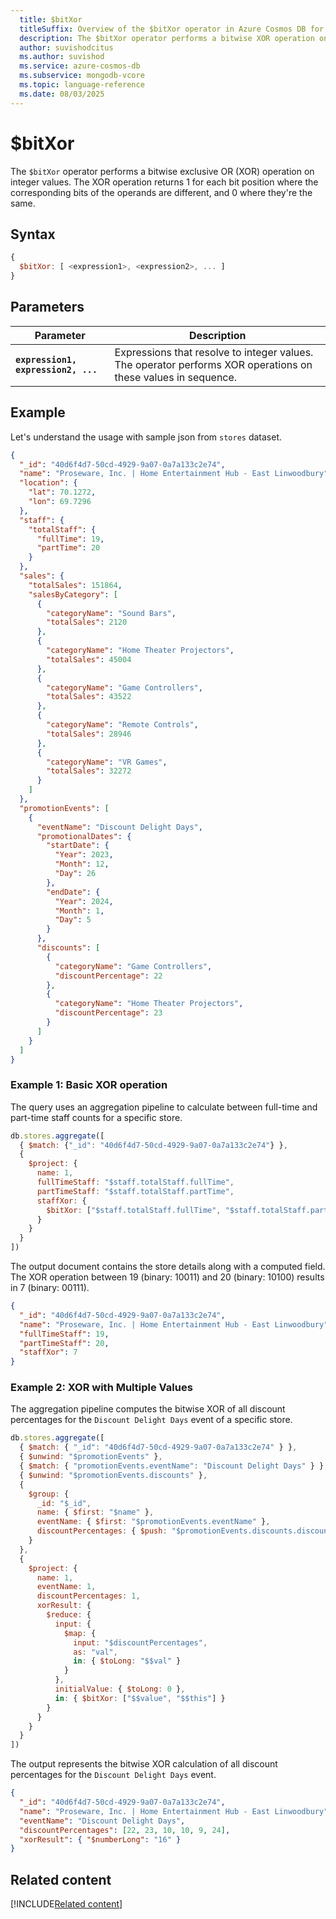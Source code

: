 ```yaml
---
  title: $bitXor
  titleSuffix: Overview of the $bitXor operator in Azure Cosmos DB for MongoDB (vCore)
  description: The $bitXor operator performs a bitwise XOR operation on integer values.
  author: suvishodcitus
  ms.author: suvishod
  ms.service: azure-cosmos-db
  ms.subservice: mongodb-vcore
  ms.topic: language-reference
  ms.date: 08/03/2025
---
```


# $bitXor

The `$bitXor` operator performs a bitwise exclusive OR (XOR) operation on integer values. The XOR operation returns 1 for each bit position where the corresponding bits of the operands are different, and 0 where they're the same.

## Syntax

```javascript
{
  $bitXor: [ <expression1>, <expression2>, ... ]
}
```

## Parameters

| Parameter | Description |
| --- | --- |
| **`expression1, expression2, ...`** | Expressions that resolve to integer values. The operator performs XOR operations on these values in sequence. |

## Example

Let's understand the usage with sample json from `stores` dataset.

```json
{
  "_id": "40d6f4d7-50cd-4929-9a07-0a7a133c2e74",
  "name": "Proseware, Inc. | Home Entertainment Hub - East Linwoodbury",
  "location": {
    "lat": 70.1272,
    "lon": 69.7296
  },
  "staff": {
    "totalStaff": {
      "fullTime": 19,
      "partTime": 20
    }
  },
  "sales": {
    "totalSales": 151864,
    "salesByCategory": [
      {
        "categoryName": "Sound Bars",
        "totalSales": 2120
      },
      {
        "categoryName": "Home Theater Projectors",
        "totalSales": 45004
      },
      {
        "categoryName": "Game Controllers",
        "totalSales": 43522
      },
      {
        "categoryName": "Remote Controls",
        "totalSales": 28946
      },
      {
        "categoryName": "VR Games",
        "totalSales": 32272
      }
    ]
  },
  "promotionEvents": [
    {
      "eventName": "Discount Delight Days",
      "promotionalDates": {
        "startDate": {
          "Year": 2023,
          "Month": 12,
          "Day": 26
        },
        "endDate": {
          "Year": 2024,
          "Month": 1,
          "Day": 5
        }
      },
      "discounts": [
        {
          "categoryName": "Game Controllers",
          "discountPercentage": 22
        },
        {
          "categoryName": "Home Theater Projectors",
          "discountPercentage": 23
        }
      ]
    }
  ]
}
```

### Example 1: Basic XOR operation

The query uses an aggregation pipeline to calculate between full-time and part-time staff counts for a specific store.

```javascript
db.stores.aggregate([
  { $match: {"_id": "40d6f4d7-50cd-4929-9a07-0a7a133c2e74"} },
  {
    $project: {
      name: 1,
      fullTimeStaff: "$staff.totalStaff.fullTime",
      partTimeStaff: "$staff.totalStaff.partTime",
      staffXor: {
        $bitXor: ["$staff.totalStaff.fullTime", "$staff.totalStaff.partTime"]
      }
    }
  }
])
```

The output document contains the store details along with a computed field. The XOR operation between 19 (binary: 10011) and 20 (binary: 10100) results in 7 (binary: 00111).

```json
{
  "_id": "40d6f4d7-50cd-4929-9a07-0a7a133c2e74",
  "name": "Proseware, Inc. | Home Entertainment Hub - East Linwoodbury",
  "fullTimeStaff": 19,
  "partTimeStaff": 20,
  "staffXor": 7
}
```

### Example 2: XOR with Multiple Values

The aggregation pipeline computes the bitwise XOR of all discount percentages for the `Discount Delight Days` event of a specific store.

```javascript
db.stores.aggregate([
  { $match: { "_id": "40d6f4d7-50cd-4929-9a07-0a7a133c2e74" } },
  { $unwind: "$promotionEvents" },
  { $match: { "promotionEvents.eventName": "Discount Delight Days" } },
  { $unwind: "$promotionEvents.discounts" },
  {
    $group: {
      _id: "$_id",
      name: { $first: "$name" },
      eventName: { $first: "$promotionEvents.eventName" },
      discountPercentages: { $push: "$promotionEvents.discounts.discountPercentage" }
    }
  },
  {
    $project: {
      name: 1,
      eventName: 1,
      discountPercentages: 1,
      xorResult: {
        $reduce: {
          input: {
            $map: {
              input: "$discountPercentages",
              as: "val",
              in: { $toLong: "$$val" }
            }
          },
          initialValue: { $toLong: 0 },
          in: { $bitXor: ["$$value", "$$this"] }
        }
      }
    }
  }
])
```

The output represents the bitwise XOR calculation of all discount percentages for the `Discount Delight Days` event.

```json
{
  "_id": "40d6f4d7-50cd-4929-9a07-0a7a133c2e74",
  "name": "Proseware, Inc. | Home Entertainment Hub - East Linwoodbury",
  "eventName": "Discount Delight Days",
  "discountPercentages": [22, 23, 10, 10, 9, 24],
  "xorResult": { "$numberLong": "16" }
}
```

## Related content

[!INCLUDE[Related content](../includes/related-content.md)]
